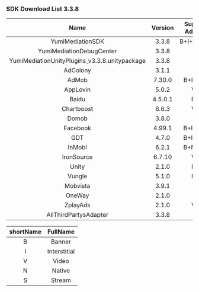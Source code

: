 ### SDK Download List 3.3.8

|                   Name                   | Version | Support AdType |               DownloadLink               | Note |
| :--------------------------------------: | :-----: | :------------: | :--------------------------------------: | :--: |
|             YumiMediationSDK             |  3.3.8  |   B+I+V+N+S    | [link](http://adsdk.yumimobi.com/iOS/Archived/3.3.8/YumiMediationSDK-iOS.tar.bz2) |      |
|         YumiMediationDebugCenter         |  3.3.8  |                | [link](http://adsdk.yumimobi.com/iOS/Archived/3.3.8/YumiMediationDebugCenter-iOS.tar.bz2) |      |
| YumiMediationUnityPlugins_v3.3.8.unitypackage |  3.3.8  |                | [link](https://adsdk.yumimobi.com/iOS/Archived/3.3.8/YumiMediationUnityPlugins_v338.unitypackage) |      |
|                 AdColony                 |  3.1.1  |       V        | [link](http://adsdk.yumimobi.com/iOS/Archived/3.3.8/YumiMediationAdColony.tar.bz2) |      |
|                  AdMob                   | 7.30.0  |    B+I+V+N     | [link](http://adsdk.yumimobi.com/iOS/Archived/3.3.8/YumiMediationAdMob.tar.bz2) |      |
|                 AppLovin                 |  5.0.2  |      V+I       | [link](http://adsdk.yumimobi.com/iOS/Archived/3.3.8/YumiMediationAppLovin.tar.bz2) |      |
|                  Baidu                   | 4.5.0.1 |      B+I       | [link](http://adsdk.yumimobi.com/iOS/Archived/3.3.8/YumiMediationBaidu.tar.bz2) |      |
|                Chartboost                |  6.6.3  |      V+I       | [link](http://adsdk.yumimobi.com/iOS/Archived/3.3.8/YumiMediationChartboost.tar.bz2) |      |
|                  Domob                   |  3.8.0  |       V        | [link](http://adsdk.yumimobi.com/iOS/Archived/3.3.8/YumiMediationDomob.tar.bz2) |      |
|                 Facebook                 | 4.99.1  |    B+I+N+V     | [link](http://adsdk.yumimobi.com//iOS/Archived/3.3.8/YumiMediationFacebook_1.tar.bz2) |      |
|                   GDT                    |  4.7.0  |    B+I+N+S     | [link](http://adsdk.yumimobi.com/iOS/Archived/3.3.8/YumiMediationGDT.tar.bz2) |      |
|                  InMobi                  |  6.2.1  |    B+N+I+V     | [link](http://adsdk.yumimobi.com/iOS/Archived/3.3.8/YumiMediationInMobi.tar.bz2) |      |
|                IronSource                | 6.7.10  |      V+I       | [link](http://adsdk.yumimobi.com/iOS/Archived/3.3.8/YumiMediationIronSource.tar.bz2) |      |
|                  Unity                   |  2.1.0  |      I+V       | [link](http://adsdk.yumimobi.com/iOS/Archived/3.3.8/YumiMediationUnity.tar.bz2) |      |
|                  Vungle                  |  5.1.0  |      I+V       | [link](http://adsdk.yumimobi.com/iOS/Archived/3.3.8/YumiMediationVungle.tar.bz2) |      |
|                 Mobvista                 |  3.9.1  |       V        | [link](http://adsdk.yumimobi.com/iOS/Archived/3.3.8/YumiMediationMobvista.tar.bz2) |      |
|                  OneWay                  |  2.1.0  |       V        | [link](http://adsdk.yumimobi.com/iOS/Archived/3.3.8/YumiMediationOneWay.tar.bz2) |      |
|                 ZplayAds                 |  2.1.0  |      V+I       | [link](http://adsdk.yumimobi.com/iOS/Archived/3.3.8/YumiMediationPlayableAds.tar.bz2) |      |
|          AllThirdPartysAdapter           |  3.3.8  |                | [link](http://adsdk.yumimobi.com/iOS/Archived/3.3.8/YumiMediationThirdPartys_1.tar.bz2) |      |

| shortName |   FullName   |
| :-------: | :----------: |
|     B     |    Banner    |
|     I     | Interstitial |
|     V     |    Video     |
|     N     |    Native    |
|     S     |    Stream    |
